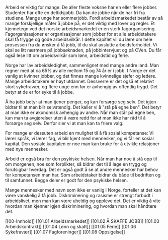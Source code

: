 Arbeid er viktig for mange. De aller fleste voksne har en eller flere jobber. Studenter har ofte en deltidsjobb. Da kan de jobbe når de har fri fra studiene. Mange unge har sommerjobb. Fordi arbeidsmarkedet består av så mange forskjellige måter å jobbe på, er det viktig med lover og regler. Et kjennetegn ved det norske arbeidsmarkedet er en sterk fagorganisering. Fagorganisasjoner er organisasjoner som jobber for at alle arbeidstakere skal få trygge og gode arbeidsvilkår.
I dette kapitlet vil du lære om hele prosessen fra du ønsker å få jobb, til du skal avslutte arbeidsforholdet. Vi skal se litt nærmere på jobbsøknaden, på jobbintervjuet og på CVen. Du får også lese litt om arbeidsvilkår som lønn, arbeidstid og ferie.

Norge har lav arbeidsledighet, sammenlignet med mange andre land. Man regner med at ca 65% av alle mellom 15 og 74 år er i jobb. I Norge er det vanlig at kvinner jobber, og det finnes mange kvinnelige sjefer og ledere. Mange arbeidstakere er høyt utdannet. Dessverre er det også et relativt stort sykefravær, og flere unge enn før er avhengig av offentlig trygd. Det betyr at de er for syke til å jobbe.

Å ha jobb betyr at man tjener penger, og kan forsørge seg selv. Det igjen bidrar til at man blir selvstendig. Det kaller vi å "stå på egne ben". Det betyr at man ikke er økonomisk avhengig av andre. Når man står på egne ben, kan man ta avgjørelser uten å være redd for at man ikke har råd til å forsørge seg selv. Derfor sier vi at man kan ta friere valg.

For mange er dessuten arbeid en mulighet til å få sosial kompetanse: Vi lærer språk, vi lærer fag, vi blir kjent med mennesker, og vi får en sosial kapital. Den sosiale kapitalen er noe man kan bruke for å utvikle relasjoner med nye mennesker.

Arbeid er også bra for den psykiske helsen. Når man har noe å stå opp til om morgenen, noe som forplikter, så bidrar det til å lage en trygg og forutsigbar hverdag. Det er også godt å se at andre mennesker har behov for kompetansen man har. Som arbeidstaker bidrar du både til bedriften og til samfunnet. Begge deler er godt for den psykiske helsen.

Mange mennesker med navn som ikke er vanlig i Norge, forteller at det kan være vanskelig å få jobb. Diskriminering og rasisme er strengt forbudt i arbeidslivet, men man kan være uheldig og oppleve det. Det er viktig å vite hvordan man kjenner igjen diskriminering, og hvordan man skal håndtere det.

[[00-Innhold]]
[[01.01 Arbeidsmarkedet]]
[[01.02 Å SKAFFE JOBB]]
[[01.03 Arbeidskontrakt]]
[[01.04 Lønn og skatt]]
[[01.05 Ferie]]
[[01.06 Sykefravær]]
[[01.07 Fagforeninger]]
[[01.08 Oppsigelse]]


